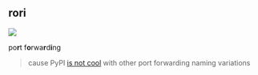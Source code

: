 ## rori

![](./logo.png)

po**r**t f**o**rwa**r**d**i**ng

> cause PyPI [is not cool]() with other port forwarding naming variations
